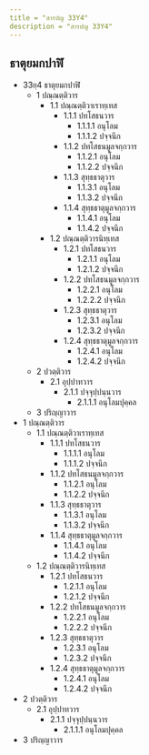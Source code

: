 ```yaml
---
title = "สารบัญ 33Y4"
description = "สารบัญ 33Y4"
---
```


## ธาตุยมกปาฬิ

- 33ยฺ4 ธาตุยมกปาฬิ
  - 1 ปณฺณตฺติวาร
    - 1.1 ปณฺณตฺติวาเราทฺเทส
      - 1.1.1 ปทโสธนวาร
        - 1.1.1.1 อนุโลม
        - 1.1.1.2 ปจฺจนีก
      - 1.1.2 ปทโสธนมูลจกฺกวาร
        - 1.1.2.1 อนุโลม
        - 1.1.2.2 ปจฺจนีก
      - 1.1.3 สุทฺธธาตุวาร
        - 1.1.3.1 อนุโลม
        - 1.1.3.2 ปจฺจนีก
      - 1.1.4 สุทฺธธาตุมูลจกฺกวาร
        - 1.1.4.1 อนุโลม
        - 1.1.4.2 ปจฺจนีก
    - 1.2 ปณฺณตฺติวารนิทฺเทส
      - 1.2.1 ปทโสธนวาร
        - 1.2.1.1 อนุโลม
        - 1.2.1.2 ปจฺจนีก
      - 1.2.2 ปทโสธนมูลจกฺกวาร
        - 1.2.2.1 อนุโลม
        - 1.2.2.2 ปจฺจนีก
      - 1.2.3 สุทฺธธาตุวาร
        - 1.2.3.1 อนุโลม
        - 1.2.3.2 ปจฺจนีก
      - 1.2.4 สุทฺธธาตุมูลจกฺกวาร
        - 1.2.4.1 อนุโลม
        - 1.2.4.2 ปจฺจนีก
  - 2 ปวตฺติวาร
    - 2.1 อุปฺปาทวาร
      - 2.1.1 ปจฺจุปฺปนฺนวาร
        - 2.1.1.1 อนุโลมปุคฺคล
  - 3 ปริญฺญาวาร
- 1 ปณฺณตฺติวาร
  - 1.1 ปณฺณตฺติวาเราทฺเทส
    - 1.1.1 ปทโสธนวาร
      - 1.1.1.1 อนุโลม
      - 1.1.1.2 ปจฺจนีก
    - 1.1.2 ปทโสธนมูลจกฺกวาร
      - 1.1.2.1 อนุโลม
      - 1.1.2.2 ปจฺจนีก
    - 1.1.3 สุทฺธธาตุวาร
      - 1.1.3.1 อนุโลม
      - 1.1.3.2 ปจฺจนีก
    - 1.1.4 สุทฺธธาตุมูลจกฺกวาร
      - 1.1.4.1 อนุโลม
      - 1.1.4.2 ปจฺจนีก
  - 1.2 ปณฺณตฺติวารนิทฺเทส
    - 1.2.1 ปทโสธนวาร
      - 1.2.1.1 อนุโลม
      - 1.2.1.2 ปจฺจนีก
    - 1.2.2 ปทโสธนมูลจกฺกวาร
      - 1.2.2.1 อนุโลม
      - 1.2.2.2 ปจฺจนีก
    - 1.2.3 สุทฺธธาตุวาร
      - 1.2.3.1 อนุโลม
      - 1.2.3.2 ปจฺจนีก
    - 1.2.4 สุทฺธธาตุมูลจกฺกวาร
      - 1.2.4.1 อนุโลม
      - 1.2.4.2 ปจฺจนีก
- 2 ปวตฺติวาร
  - 2.1 อุปฺปาทวาร
    - 2.1.1 ปจฺจุปฺปนฺนวาร
      - 2.1.1.1 อนุโลมปุคฺคล
- 3 ปริญฺญาวาร